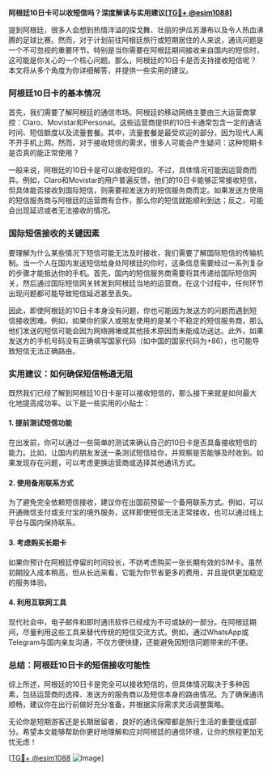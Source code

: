 **阿根廷10日卡可以收短信吗？深度解读与实用建议[[TG💪+ @esim1088](https://t.me/s/esim1088)]**

提到阿根廷，很多人会想到热情洋溢的探戈舞、壮丽的伊瓜苏瀑布以及令人热血沸腾的足球比赛。然而，对于计划前往阿根廷旅行或短期居住的人来说，通讯问题是一个不可忽视的重要环节。特别是当你需要在阿根廷期间接收来自国内的短信时，这可能是你关心的一个核心问题。那么，阿根廷的10日卡是否支持接收短信呢？本文将从多个角度为你详细解答，并提供一些实用的建议。

### 阿根廷10日卡的基本情况

首先，我们需要了解阿根廷的通信市场。阿根廷的移动网络主要由三大运营商掌控：Claro、Movistar和Personal。这些运营商提供的10日卡通常包含一定的通话时间、短信额度以及流量套餐。其中，流量套餐是最受欢迎的部分，因为现代人离不开手机上网。然而，对于接收短信的需求，很多人可能会产生疑问：这种短期卡是否真的能正常使用？

一般来说，阿根廷的10日卡是可以接收短信的。不过，具体情况可能因运营商而异。例如，Claro和Movistar的用户普遍反馈，他们的10日卡能够正常接收短信，但具体能否接收到国际短信，则需要视发送方的短信服务商而定。如果发送方使用的短信服务商与阿根廷的运营商有合作，那么你的短信就能顺利到达；反之，可能会出现延迟或者无法接收的情况。

### 国际短信接收的关键因素

要理解为什么某些情况下短信可能无法及时接收，我们需要了解国际短信的传输机制。当一个人在国内发送短信给身处阿根廷的你时，这条信息需要经过一系列复杂的步骤才能抵达你的手机。首先，国内的短信服务商需要将其传递给国际短信网关，然后通过国际短信网关转发到阿根廷当地的运营商。在这个过程中，任何环节出现问题都可能导致短信延迟甚至丢失。

因此，即使阿根廷的10日卡本身没有问题，你也可能因为发送方的问题而遇到短信接收困难。例如，如果你的家人或朋友使用的是某个不稳定的短信服务商，那么他们发送的短信可能会因为网络拥堵或其他技术原因而未能成功送达。此外，如果发送方的手机号码没有正确填写国家代码（如中国的国家代码为+86），也可能导致短信无法正确路由。

### 实用建议：如何确保短信畅通无阻

既然我们已经了解到阿根廷10日卡是可以接收短信的，那么接下来就是如何最大化地提高成功率。以下是一些实用的小贴士：

#### 1. 提前测试短信功能
在出发前，你可以通过一些简单的测试来确认自己的10日卡是否具备接收短信的能力。比如，让国内的朋友发送一条测试短信给你，并观察是否能够及时收到。如果发现存在问题，可以考虑更换运营商或选择其他通讯方式。

#### 2. 使用备用联系方式
为了避免完全依赖短信接收，建议你在出国前预留一个备用联系方式。例如，可以开通微信支付或支付宝的境外服务，这样即使短信无法正常接收，也可以通过线上平台与国内保持联系。

#### 3. 考虑购买长期卡
如果你预计在阿根廷停留的时间较长，不妨考虑购买一张长期有效的SIM卡。虽然初期投入成本稍高，但从长远来看，它能为你节省更多的费用，并且提供更加稳定的服务体验。

#### 4. 利用互联网工具
现代社会中，电子邮件和即时通讯软件已经成为不可或缺的一部分。在阿根廷期间，尽量利用这些工具来替代传统的短信交流方式。例如，通过WhatsApp或Telegram与国内亲友沟通，不仅方便快捷，还能避免因短信问题带来的不便。

### 总结：阿根廷10日卡的短信接收可能性

综上所述，阿根廷的10日卡是完全可以接收短信的，但具体情况取决于多种因素，包括运营商的选择、发送方的服务商以及短信本身的路由情况。为了确保通讯顺畅，建议你在出行前做好充分准备，并根据实际需求灵活调整策略。

无论你是短期游客还是长期居留者，良好的通讯保障都是旅行生活的重要组成部分。希望本文能够帮助你更好地理解和应对阿根廷的通信环境，让你的旅程更加无忧无虑！

[[TG💪+ @esim1088](https://t.me/s/esim1088) ![Image](https://i.postimg.cc/4NQfJmqS/Snipaste-2025-05-13-00-14-12.png)]